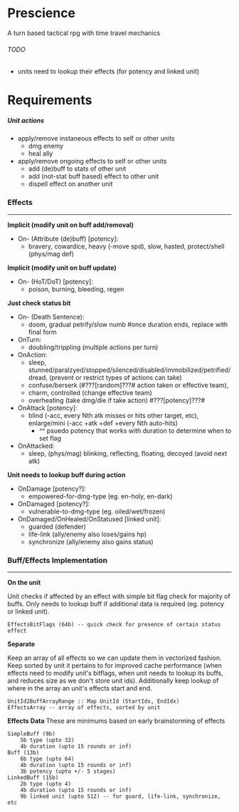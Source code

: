 # Prescience
A turn based tactical rpg with time travel mechanics

###### TODO
* units need to lookup their effects (for potency and linked unit)

# Requirements
##### Unit actions
* apply/remove instaneous effects to self or other units
    * dmg enemy
    * heal ally
* apply/remove ongoing effects to self or other units
    * add (de)buff to stats of other unit
    * add (not-stat buff based) effect to other unit
    * dispell effect on another unit

### Effects
-----------
**Implicit (modify unit on buff add/removal)**
* On- (Attribute (de)buff) [potency]:
    * bravery, cowardice, heavy (-move spd), slow, hasted, protect/shell (phys/mag def)

**Implicit (modify unit on buff update)**
* On- (HoT/DoT) [potency]:
    * poison, burning, bleeding, regen

**Just check status bit**
* On- (Death Sentence):
    * doom, gradual petrify/slow numb #once duration ends, replace with final form
* OnTurn:
    * doubling/trippling (multiple actions per turn)
* OnAction:
    * sleep, stunned/paralzyed/stopped/silenced/disabled/immobilized/petrified/dread, (prevent or restrict types of actions can take)
    * confuse/berserk (#???[random]???# action taken or effective team),
    * charm, controlled (change effective team)
    * overheating (take dmg/die if take action) #???[potency]???#
* OnAttack [potency]:
    * blind (-acc, every Nth atk misses or hits other target, etc), enlarge/mini (-acc +atk +def +every Nth auto-hits)
        * ^^ psuedo potency that works with duration to determine when to set flag
* OnAttacked:
    * sleep, (phys/mag) blinking, reflecting, floating, decoyed (avoid next atk)

**Unit needs to lookup buff during action**
* OnDamage [potency?]:
    * empowered-for-dmg-type (eg. en-holy, en-dark)
* OnDamaged [potency?]:
    * vulnerable-to-dmg-type (eg. oiled/wet/frozen)
* OnDamaged/OnHealed/OnStatused [linked unit]:
    * guarded (defender)
    * life-link (ally/enemy also loses/gains hp)
    * synchronize (ally/enemy also gains status)

### Buff/Effects Implementation
-----------------------
**On the unit**

Unit checks if affected by an effect with simple bit flag check for majority of buffs.
Only needs to lookup buff if additional data is required (eg. potency or linked unit).

    EffectsBitFlags (64b) -- quick check for presence of certain status effect

**Separate**

Keep an array of all effects so we can update them in vectorized fashion.
Keep sorted by unit it pertains to for improved cache performance (when effects need to modify unit's bitflags, when unit needs to lookup its buffs, and reduces size as we don't store unit ids).
Additionally keep lookup of where in the array an unit's effects start and end.

    UnitId2BuffArrayRange :: Map UnitId (StartIdx, EndIdx)
    EffectsArray -- array of effects, sorted by unit

**Effects Data**
These are minimums based on early brainstorming of effects

    SimpleBuff (9b)
        5b type (upto 32)
        4b duration (upto 15 rounds or inf)
    Buff (13b)
        6b type (upto 64)
        4b duration (upto 15 rounds or inf)
        3b potency (upto +/- 5 stages)
    LinkedBuff (15b)
        2b type (upto 4)
        4b duration (upto 15 rounds or inf)
        9b linked unit (upto 512) -- for guard, life-link, synchronize, etc
